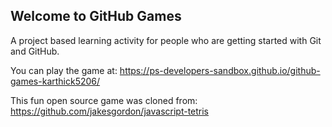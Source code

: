 ## Welcome to GitHub Games

A project based learning activity for people who are getting started with Git and GitHub.

You can play the game at: https://ps-developers-sandbox.github.io/github-games-karthick5206/

This fun open source game was cloned from: https://github.com/jakesgordon/javascript-tetris
